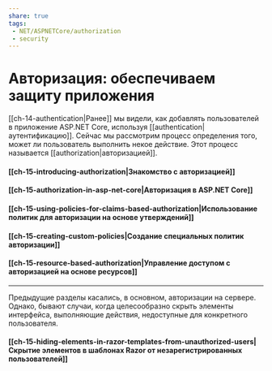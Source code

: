 ```yaml
---
share: true
tags:
 - NET/ASPNETCore/authorization
 - security
---
```

# Авторизация: обеспечиваем защиту приложения
[[ch-14-authentication|Ранее]] мы видели, как добавлять пользователей в приложение ASP.NET Core, используя [[authentication|аутентификацию]]. Сейчас мы рассмотрим процесс определения того, может ли пользователь выполнить некое действие. Этот процесс называется [[authorization|авторизацией]].
#### [[ch-15-introducing-authorization|Знакомство с авторизацией]]
#### [[ch-15-authorization-in-asp-net-core|Авторизация в ASP.NET Core]]
#### [[ch-15-using-policies-for-claims-based-authorization|Использование политик для авторизации на основе утверждений]]
#### [[ch-15-creating-custom-policies|Создание специальных политик авторизации]]
#### [[ch-15-resource-based-authorization|Управление доступом с авторизацией на основе ресурсов]]
---
Предыдущие разделы касались, в основном, авторизации на сервере. Однако, бывают случаи, когда целесообразно скрыть элементы интерфейса, выполняющие действия, недоступные для конкретного пользователя.
#### [[ch-15-hiding-elements-in-razor-templates-from-unauthorized-users|Скрытие элементов в шаблонах Razor от незарегистрированных пользователей]]